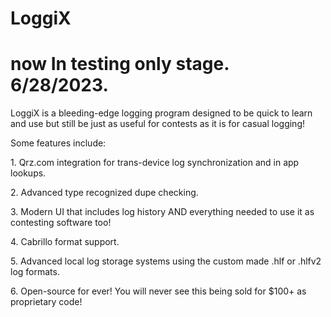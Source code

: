 # LoggiX

# now In testing only stage. 6/28/2023.

<p>
   LoggiX is a bleeding-edge logging program designed to be quick to learn and use
   but still be just as useful for contests as it is for casual logging!
 </p>
 <p>Some features include:</p>
 <p>   1. Qrz.com integration for trans-device log synchronization and in app lookups.</p>
 <p>   2. Advanced type recognized dupe checking.</p>
 <p>   3. Modern UI that includes log history AND everything needed to use it as contesting software too!</p>
 <p>   4. Cabrillo format support.</p>
 <p>   5. Advanced local log storage systems using the custom made .hlf or .hlfv2 log formats.</p>
 <p>   6. Open-source for ever! You will never see this being sold for $100+ as proprietary code!</p>


